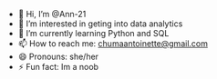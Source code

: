 - 👋 Hi, I’m @Ann-21
- 👀 I’m interested in geting into data analytics
- 🌱 I’m currently learning Python and SQL
- 📫 How to reach me: chumaantoinette@gmail.com
- 😄 Pronouns: she/her
- ⚡ Fun fact: Im a noob

